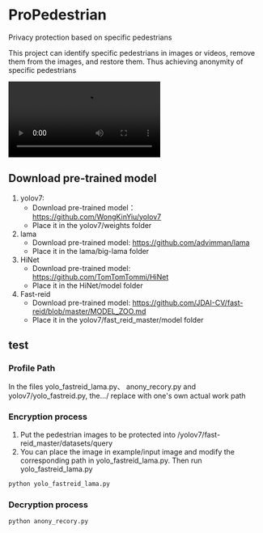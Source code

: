 # ProPedestrian

Privacy protection based on specific pedestrians

This project can identify specific pedestrians in images or videos, remove them from the images, and restore them. Thus achieving anonymity of specific pedestrians

<video src="example\demo-3.mp4"></video>



## Download pre-trained model

1. yolov7:
   - Download pre-trained model：https://github.com/WongKinYiu/yolov7
   - Place it in the yolov7/weights folder
2. lama
   - Download pre-trained model: https://github.com/advimman/lama
   - Place it in the lama/big-lama folder
3. HiNet
   - Download pre-trained model: https://github.com/TomTomTommi/HiNet
   - Place it in the HiNet/model folder
4. Fast-reid
   - Download pre-trained model: https://github.com/JDAI-CV/fast-reid/blob/master/MODEL_ZOO.md
   - Place it in the yolov7/fast_reid_master/model folder

## test

### Profile Path

In the files yolo_fastreid_lama.py、 anony_recory.py and yolov7/yolo_fastreid.py, the.../ replace with one's own actual work path

### Encryption process

1. Put the pedestrian images to be protected into /yolov7/fast-reid_master/datasets/query
2. You can place the image in example/input image and modify the corresponding path in yolo_fastreid_lama.py. Then run yolo_fastreid_lama.py

```python
python yolo_fastreid_lama.py
```

### Decryption process

```python
python anony_recory.py
```



